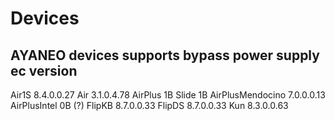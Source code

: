 # Devices

## AYANEO devices supports bypass power supply ec version
Air1S 8.4.0.0.27
Air 3.1.0.4.78
AirPlus 1B
Slide 1B
AirPlusMendocino 7.0.0.0.13
AirPlusIntel 0B (?)
FlipKB 8.7.0.0.33
FlipDS 8.7.0.0.33
Kun 8.3.0.0.63
